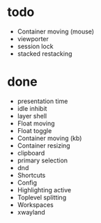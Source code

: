 # todo

- Container moving (mouse)
- viewporter
- session lock
- stacked restacking

# done

- presentation time
- idle inhibit
- layer shell
- Float moving
- Float toggle
- Container moving (kb)
- Container resizing
- clipboard
- primary selection
- dnd
- Shortcuts
- Config
- Highlighting active
- Toplevel splitting
- Workspaces
- xwayland

